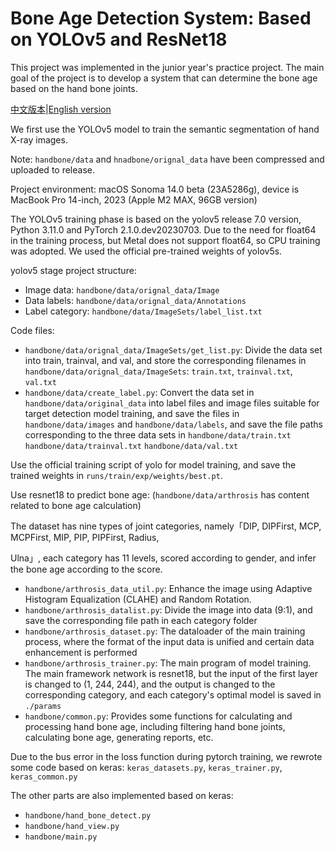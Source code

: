 # Bone Age Detection System: Based on YOLOv5 and ResNet18

This project was implemented in the junior year's practice project. The main goal of the project is to develop a system that can determine the bone age based on the hand bone joints.

[中文版本](#README)|[English version](#README_EN)

We first use the YOLOv5 model to train the semantic segmentation of hand X-ray images.

Note: `handbone/data` and `hnadbone/orignal_data` have been compressed and uploaded to release.

Project environment: macOS Sonoma 14.0 beta (23A5286g), device is MacBook Pro 14-inch, 2023 (Apple M2 MAX, 96GB version)

The YOLOv5 training phase is based on the yolov5 release 7.0 version, Python 3.11.0 and PyTorch 2.1.0.dev20230703. Due to the need for float64 in the training process, but Metal does not support float64, so CPU training was adopted. We used the official pre-trained weights of yolov5s.

yolov5 stage project structure: 
- Image data: `handbone/data/orignal_data/Image`
- Data labels: `handbone/data/orignal_data/Annotations`
- Label category: `handbone/data/ImageSets/label_list.txt`

Code files: 
- `handbone/data/orignal_data/ImageSets/get_list.py`: Divide the data set into train, trainval, and val, and store the corresponding filenames in `handbone/data/orignal_data/ImageSets`: `train.txt`, `trainval.txt`, `val.txt`
- `handbone/data/create_label.py`: Convert the data set in `handbone/data/original_data` into label files and image files suitable for target detection model training, and save the files in `handbone/data/images` and `handbone/data/labels`, and save the file paths corresponding to the three data sets in `handbone/data/train.txt` `handbone/data/trainval.txt` `handbone/data/val.txt`

Use the official training script of yolo for model training, and save the trained weights in `runs/train/exp/weights/best.pt`.

Use resnet18 to predict bone age:
(`handbone/data/arthrosis` has content related to bone age calculation)

The dataset has nine types of joint categories, namely「DIP, DIPFirst, MCP, MCPFirst, MIP, PIP, PIPFirst, Radius,

Ulna」, each category has 11 levels, scored according to gender, and infer the bone age according to the score.

- `handbone/arthrosis_data_util.py`: Enhance the image using Adaptive Histogram Equalization (CLAHE) and Random Rotation.
- `handbone/arthrosis_datalist.py`: Divide the image into data (9:1), and save the corresponding file path in each category folder
- `handbone/arthrosis_dataset.py`: The dataloader of the main training process, where the format of the input data is unified and certain data enhancement is performed
- `handbone/arthrosis_trainer.py`: The main program of model training. The main framework network is resnet18, but the input of the first layer is changed to (1, 244, 244), and the output is changed to the corresponding category, and each category's optimal model is saved in `./params`
- `handbone/common.py`: Provides some functions for calculating and processing hand bone age, including filtering hand bone joints, calculating bone age, generating reports, etc.

Due to the bus error in the loss function during pytorch training, we rewrote some code based on keras: `keras_datasets.py`, `keras_trainer.py`, `keras_common.py`

The other parts are also implemented based on keras:
- `handbone/hand_bone_detect.py`
- `handbone/hand_view.py`
- `handbone/main.py`
